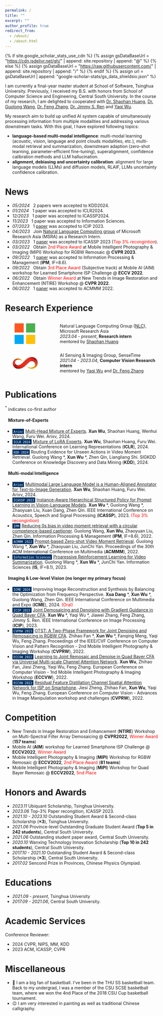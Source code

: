 ```yaml
---
permalink: /
title: ""
excerpt: ""
author_profile: true
redirect_from: 
  - /about/
  - /about.html
---
```


{% if site.google_scholar_stats_use_cdn %}
{% assign gsDataBaseUrl = "https://cdn.jsdelivr.net/gh/" | append: site.repository | append: "@" %}
{% else %}
{% assign gsDataBaseUrl = "https://raw.githubusercontent.com/" | append: site.repository | append: "/" %}
{% endif %}
{% assign url = gsDataBaseUrl | append: "google-scholar-stats/gs_data_shieldsio.json" %}

<span class='anchor' id='about-me'></span>

I am currently a final-year master student at School of Software, Tsinghua University. Previously, I received my B.S. with honors from School of Computer Science and Engineering, Central South University. In the course of my research, I am delighted to cooperated with <a href="http://buaahsh.github.io/">Dr. Shaohan Huang</a>, [Dr. Guolong Wang](https://scholar.google.com/citations?user=vc0T1NoAAAAJ&hl=zh-CN&oi=sra), [Dr. Feng Zhang](https://cn.linkedin.com/in/gleefeng), [Dr. Jimmy S. Ren](http://www.jimmyren.com/) and [Yaqi Wu](https://scholar.google.com/citations?user=Yk3lxAoAAAAJ). 

<!-- You can find my CV here: [Curriculum Vitae](./files/cv_wuxun_tsinghua_university_2024_fall_PhD_application.pdf).-->

My research aim to build up unified AI system capable of simultaneously processing information from multiple modalities and addressing various downstream tasks. With this goal, I have explored following topics:
* **language-based multi-modal intelligence**: multi-modal learning (acoustic, vision, language and point clouds modalities, etc.), multi-modal retrieval and summarization, downstream adaption (zero-shot learning, parameter-efficient fine-tuning), superalignment, confidence calibration methods and LLM hallucination.
* **alignment, debiasing and uncertainty calibration**: alignment for large language models (LLMs) and diffusion models, RLAIF, LLMs uncertainty confidence calibration.

<!-- I have published papers <a href='https://scholar.google.com/citations?user=H6v9t9kAAAAJ'><img src="https://img.shields.io/endpoint?logo=Google%20Scholar&url=https%3A%2F%2Fcdn.jsdelivr.net%2Fgh%2yushuiwx%2yushuiwx.github.io@google-scholar-stats%2Fgs_data_shieldsio.json&labelColor=f6f6f6&color=9cf&style=flat&label=citations"></a> at the top international AI conferences. -->


# News
- *05/2024* &nbsp; 2 papers were accepted to KDD2024.
- *01/2024* &nbsp; 1 paper was accepted to ICLR2024.
- *12/2023* &nbsp; 1 paper was accepted to ICASSP2024.
- *11/2023* &nbsp; 1 paper was accepted to Information Sciences.
- *07/2023* &nbsp; 1 [paper](https://ieeexplore.ieee.org/abstract/document/10222116) was accepted to ICIP 2023.
- *04/2023* &nbsp; Join [Natural Language Computing group](https://www.microsoft.com/en-us/research/group/natural-language-computing/) of Microsoft Research Asia (MSRA) as a Research Intern.
- *03/2023* &nbsp; 1 [paper](https://ieeexplore.ieee.org/abstract/document/10095231) was accepted to ICASSP 2023 (<span style="color:red">Top 3% recongintion</span>).
- *03/2022* &nbsp; Obtain <span style="color:red">2nd Place Award</span> at Mobile Intelligent Photography & Imaging (MIPI) Workshop for RGBW Remosaic @ **CVPR 2023**.
- *09/2022* &nbsp; 1 [paper](https://www.sciencedirect.com/science/article/pii/S0306457322002485) was accepted to Information Processing & Management (<b>IPM</b>, IF=8.6).
- *09/2022* &nbsp; Obtain <span style="color:red">3rd Place Award</span> (Subjective track) at Mobile AI (AIM) workshop for Learned Smartphone ISP Challenge @ **ECCV 2022**.
- *06/2022* &nbsp; Obtain <span style="color:red">Winner Award</span> at New Trends in Image Restoration and Enhancement (NTIRE) Workshop @ **CVPR 2022**.
- *06/2022* &nbsp; 1 [paper](https://dl.acm.org/doi/pdf/10.1145/3503161.3548004) was accepted to ACMMM 2022.

# Research Experience
<div style="display: flex; align-items: center;">
  <img src="../images/icons8-microsoft-480.png" alt="" style="width: 90px; margin-right: 50px; margin-left: 20px;"/>
  <ul style="list-style-type: disc; padding-left: 20px;">
    <li style="list-style-type: none;">Natural Language Computing Group (<a href="[https://ccvl.jhu.edu/](https://www.microsoft.com/en-us/research/group/natural-language-computing/)">NLC</a>), Microsoft Research Asia</li>
    <li style="list-style-type: none;"><em>2023.04 - present</em>, <strong>Research intern</strong></li>
    <li style="list-style-type: none;">mentored by <a href="http://buaahsh.github.io/">Shaohan Huang</a></li>
  </ul>
</div>

<div style="display: flex; align-items: center;">
  <img src="../images/sensetime.png" alt="" style="width: 90px; margin-right: 50px; margin-left: 20px; "/>
  <ul style="list-style-type: disc; padding-left: 20px;">
    <li style="list-style-type: none;">AI Sensing & Imaging Group, SenseTime</li>
    <li style="list-style-type: none;"><em>2021.04 - 2023.04</em>, <strong>Computer Vision Research intern</strong></li>
    <li style="list-style-type: none;">mentored by <a href="https://scholar.google.com/citations?user=Yk3lxAoAAAAJ">Yaqi Wu</a> and <a href="https://www.linkedin.com/in/gleefeng/?originalSubdomain=cn">Dr. Feng Zhang</a></li>
  </ul>
</div>


# Publications 
 $^{*}$ indicates co-first author 
#### &nbsp;&nbsp; Mixture-of-Experts
- <span style="background-color: #003366; color: white; padding: 1px 4px; font-size: 12px;">``Arixv``</span> [Multi-Head Mixture of Experts](https://arxiv.org/abs/2404.15045). **Xun Wu**, Shaohan Huang, Wenhui Wang, Furu Wei. Arixv, 2024.
- <span style="background-color: #003366; color: white; padding: 1px 4px; font-size: 12px;">``ICLR 2024``</span> [Mixture of LoRA Experts](https://openreview.net/pdf?id=uWvKBCYh4S). **Xun Wu**, Shaohan Huang, Furu Wei. International Conference on Learning Representations (<b>ICLR</b>), 2024.
- <span style="background-color: #003366; color: white; padding: 1px 4px; font-size: 12px;">``KDD 2024``</span> Routing Evidence for Unseen Actions in Video Moment Retrieval. Guolong Wang *, **Xun Wu** *, Zhen Qin, Liangliang Shi. SIGKDD Conference on Knowledge Discovery and Data Mining (<b>KDD</b>), 2024.
#### &nbsp;&nbsp; Multi-modal Intelligence
- <span style="background-color: #003366; color: white; padding: 1px 4px; font-size: 12px;">``Arixv``</span> [Multimodal Large Language Model is a Human-Aligned Annotator for Text-to-Image Generation](https://arxiv.org/abs/2404.15100). **Xun Wu**, Shaohan Huang, Furu Wei. Arixv, 2024.
- <span style="background-color: #003366; color: white; padding: 1px 4px; font-size: 12px;">``ICASSP 2023``</span> [Instance-Aware Hierarchical Structured Policy for Prompt Learning in Vision-Language Models](https://ieeexplore.ieee.org/abstract/document/10095231). **Xun Wu** *, Guolong Wang *, Zhaoyuan Liu, Xuan Dang, Zhen Qin. IEEE International Conference on Acoustics, Speech and Signal Processing (<b>ICASSP</b>), 2023. <span style="color:red">(Top 3% recongintion)</span>
- <span style="background-color: #003366; color: white; padding: 1px 4px; font-size: 12px;">``IPM``</span> [Reducing 0s bias in video moment retrieval with a circular competence-based captioner](https://www.sciencedirect.com/science/article/pii/S0306457322002485). Guolong Wang, **Xun Wu**, Zhaoyuan Liu, Zhen Qin. Information Processing & Management (<b>IPM</b>, IF=8.6), 2022.
- <span style="background-color: #003366; color: white; padding: 1px 4px; font-size: 12px;">``ACMMM 2022``</span> [Prompt-based Zero-shot Video Moment Retrieval](https://dl.acm.org/doi/pdf/10.1145/3503161.3548004). Guolong Wang *, **Xun Wu** *, Zhaoyuan Liu, JunChi Yan. Proceedings of the 30th ACM International Conference on Multimedia (<b>ACMMM</b>), 2022.
- <span style="background-color: #003366; color: white; padding: 1px 4px; font-size: 12px;">``Information Sciences``</span> [Proaressive Reinforcement Learning for Video Summarization](https://www.sciencedirect.com/science/article/pii/S0020025523014731). Guolong Wang *, **Xun Wu** *, JunChi Yan. Information Sciences (<b>IS</b>, IF=8.1), 2023.


#### &nbsp;&nbsp; Imaging & Low-level Vision (no longer my primary focus)
- <span style="background-color: #003366; color: white; padding: 1px 4px; font-size: 12px;">``ICME 2024``</span> Improving Image Reconstruction and Synthesis by Balancing the Optimization from Frequency Perspective. **Xua Dang** *, **Xun Wu** *, Guolong Wang, Zhen Qin. IEEE International Conference on Multimedia and Expo (<b>ICME</b>), 2024. <span style="color:red">(Oral)</span>
- <span style="background-color: #003366; color: white; padding: 1px 4px; font-size: 12px;">``ICIP 2023``</span> [Joint Demosaicing and Denoising with Gradient Guidance in Quad Bayer CFA](https://ieeexplore.ieee.org/stamp/stamp.jsp?tp=&arnumber=10222116). **Xun Wu** *, Yaqi Wu *, Jiawei Zhang, Feng Zhang, Jimmy S. Ren. IEEE International Conference on Image Processing (<b>ICIP</b>), 2023.
- <span style="background-color: #003366; color: white; padding: 1px 4px; font-size: 12px;">``CVPRW 2023``</span> [OTST: A Two-Phase Framework for Joint Denoising and Remosaicing in RGBW CFA](https://openaccess.thecvf.com/content/CVPR2023W/MIPI/papers/Fan_OTST_A_Two-Phase_Framework_for_Joint_Denoising_and_Remosaicing_in_CVPRW_2023_paper.pdf). Zhihao Fan *, **Xun Wu** *, Fanqing Meng, Yaqi Wu, Feng Zhang. Proceedings of the IEEE/CVF Conference on Computer Vision and Pattern Recognition - 2nd Mobile Intelligent Photography & Imaging Workshop (<b>CVPRW</b>), 2022.
- <span style="background-color: #003366; color: white; padding: 1px 4px; font-size: 12px;">``ECCVW 2022``</span> [Learning to Joint Remosaic and Denoise in Quad Bayer CFA via Universal Multi-scale Channel Attention Network](https://link.springer.com/chapter/10.1007/978-3-031-25072-9_10). **Xun Wu**, Zhihao Fan, Jiesi Zheng, Yaqi Wu, Feng Zhang. European Conference on Computer Vision - 1nd Mobile Intelligent Photography & Imaging Workshop (<b>ECCVW</b>), 2022.
- <span style="background-color: #003366; color: white; padding: 1px 4px; font-size: 12px;">``ECCVW 2022``</span> [Residual Feature Distillation Channel Spatial Attention Network for ISP on Smartphone](https://link.springer.com/chapter/10.1007/978-3-031-25063-7_40). Jiesi Zheng, Zhihao Fan, **Xun Wu**, Yaqi Wu, Feng Zhang. European Conference on Computer Vision - Advances in Image Manipulation workshop and challenges (<b>CVPRW</b>), 2022.

# Competition
- New Trends in Image Restoration and Enhancement (**NTIRE**) Workshop on Multi-Spectral Filter Array Demosaicing @ **CVPR2022**, <span style="color:red">Winner Award</span> (**157 teams**)
- Mobile AI (**AIM**) workshop for Learned Smartphone ISP Challenge @ **ECCV2022**, <span style="color:red">Winner Award</span>
- Mobile Intelligent Photography & Imaging (**MIPI**) Workshop for RGBW Remosaic @ **ECCV2022**, <span style="color:red">2nd Place Award</span> (**81 teams**)
- Mobile Intelligent Photography & Imaging (**MIPI**) Workshop for Quad Bayer Remosaic @ **ECCV2022**, <span style="color:red">5nd Place</span>

# Honors and Awards
- *2023.11* Ubiquant Scholarship, Tsinghua University.
- *2023.06* Top-3% Paper recongition, ICASSP 2023.
- *2021.10 - 2023.10* Outstanding Student Award & Second-class Scholarship (**×3**), Tsinghua University.
- *2021.06* Province-level Outstanding Graduate Student Award (**Top 5 in 242 students**), Central South University.
- *2021.06* Outstanding student paper award, Central South University.
- *2020.10* Wanxing Technology Innovation Scholarship (**Top 10 in 242 students**), Central South University.
- *2017.10 - 2021.10* Outstanding Student Award & Second-class Scholarship (**×3**), Central South University.
- *2017.02* Sencond Prize in Provinces, Chinese Physics Olympiad.


# Educations
- *2021.09 - present*, Tsinghua University
- *2017.09 - 2021.06*, Central South University.

<!--
<div style="display: flex; align-items: center;">
  <img src="../images/THU.png" alt="" style="width: 50px; margin-right: 20px;"/>
  <ul style="list-style-type: disc; padding-left: 20px;">
    <li><em>2021.09 - present</em>, School of Software, Tsinghua University</li>
  </ul>
</div>

<div style="display: flex; align-items: center;">
  <img src="../images/CSU.png" alt="" style="width: 50px; margin-right: 20px;"/>
  <ul style="list-style-type: disc; padding-left: 20px;">
    <li><em>2017.09 - 2021.06</em>, School of Computer Science and Engineering, Central South University</li>
  </ul>
</div>
-->

# Academic Services
Conference Reviewer:
- 2024 CVPR, NIPS, MM, KDD
- 2023 ACM, ICASSP, CVPR

# Miscellaneous
- 🏀 I am a big fan of basketball. I've been in the THU SS basketball team. Back to my undergrad, I was a member of the CSU SCSE basketball team, where we won the 4nd Place of the 2018 CSU Cup basketball tournament.
- 😉 I am very interested in painting as well as traditional Chinese calligraphy.
<br>
<br>
<script type="text/javascript" id="clustrmaps" src="//clustrmaps.com/map_v2.js?d=q5yZ95KjsZ7AOjImFnG6K7CAzgEw1bXRYg2t7KBkpvY&cl=ffffff&w=200"></script>

